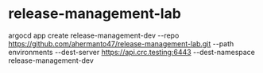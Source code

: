 # release-management-lab

argocd app create release-management-dev --repo https://github.com/ahermanto47/release-management-lab.git --path environments --dest-server https://api.crc.testing:6443 --dest-namespace release-management-dev